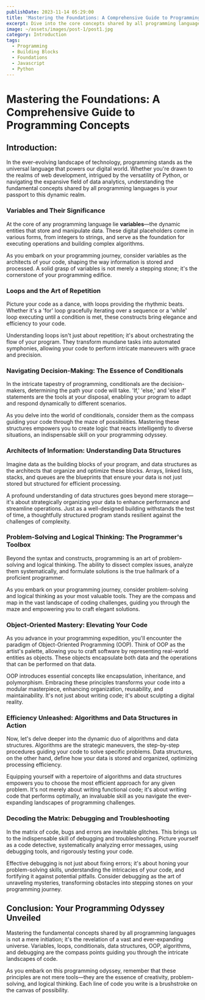 ```yaml
---
publishDate: 2023-11-14 05:29:00
title: 'Mastering the Foundations: A Comprehensive Guide to Programming Concepts'
excerpt: Dive into the core concepts shared by all programming languages.
image: ~/assets/images/post-1/post1.jpg
category: Introduction
tags:
  - Programming
  - Building Blocks
  - Foundations
  - Javascript
  - Python
---
```


# **Mastering the Foundations: A Comprehensive Guide to Programming Concepts**

## Introduction:

In the ever-evolving landscape of technology, programming stands as the universal language that powers our digital world. Whether you're drawn to the realms of web development, intrigued by the versatility of Python, or navigating the expansive field of data analytics, understanding the fundamental concepts shared by all programming languages is your passport to this dynamic realm.

### **Variables and Their Significance**

At the core of any programming language lie **variables**—the dynamic entities that store and manipulate data. These digital placeholders come in various forms, from integers to strings, and serve as the foundation for executing operations and building complex algorithms.

As you embark on your programming journey, consider variables as the architects of your code, shaping the way information is stored and processed. A solid grasp of variables is not merely a stepping stone; it's the cornerstone of your programming edifice.

### **Loops and the Art of Repetition**

Picture your code as a dance, with loops providing the rhythmic beats. Whether it's a 'for' loop gracefully iterating over a sequence or a 'while' loop executing until a condition is met, these constructs bring elegance and efficiency to your code.

Understanding loops isn't just about repetition; it's about orchestrating the flow of your program. They transform mundane tasks into automated symphonies, allowing your code to perform intricate maneuvers with grace and precision.

### **Navigating Decision-Making: The Essence of Conditionals**

In the intricate tapestry of programming, conditionals are the decision-makers, determining the path your code will take. 'If,' 'else,' and 'else if' statements are the tools at your disposal, enabling your program to adapt and respond dynamically to different scenarios.

As you delve into the world of conditionals, consider them as the compass guiding your code through the maze of possibilities. Mastering these structures empowers you to create logic that reacts intelligently to diverse situations, an indispensable skill on your programming odyssey.

### **Architects of Information: Understanding Data Structures**

Imagine data as the building blocks of your program, and data structures as the architects that organize and optimize these blocks. Arrays, linked lists, stacks, and queues are the blueprints that ensure your data is not just stored but structured for efficient processing.

A profound understanding of data structures goes beyond mere storage—it's about strategically organizing your data to enhance performance and streamline operations. Just as a well-designed building withstands the test of time, a thoughtfully structured program stands resilient against the challenges of complexity.

### **Problem-Solving and Logical Thinking: The Programmer's Toolbox**

Beyond the syntax and constructs, programming is an art of problem-solving and logical thinking. The ability to dissect complex issues, analyze them systematically, and formulate solutions is the true hallmark of a proficient programmer.

As you embark on your programming journey, consider problem-solving and logical thinking as your most valuable tools. They are the compass and map in the vast landscape of coding challenges, guiding you through the maze and empowering you to craft elegant solutions.

### **Object-Oriented Mastery: Elevating Your Code**

As you advance in your programming expedition, you'll encounter the paradigm of Object-Oriented Programming (OOP). Think of OOP as the artist's palette, allowing you to craft software by representing real-world entities as objects. These objects encapsulate both data and the operations that can be performed on that data.

OOP introduces essential concepts like encapsulation, inheritance, and polymorphism. Embracing these principles transforms your code into a modular masterpiece, enhancing organization, reusability, and maintainability. It's not just about writing code; it's about sculpting a digital reality.

### **Efficiency Unleashed: Algorithms and Data Structures in Action**

Now, let's delve deeper into the dynamic duo of algorithms and data structures. Algorithms are the strategic maneuvers, the step-by-step procedures guiding your code to solve specific problems. Data structures, on the other hand, define how your data is stored and organized, optimizing processing efficiency.

Equipping yourself with a repertoire of algorithms and data structures empowers you to choose the most efficient approach for any given problem. It's not merely about writing functional code; it's about writing code that performs optimally, an invaluable skill as you navigate the ever-expanding landscapes of programming challenges.

### **Decoding the Matrix: Debugging and Troubleshooting**

In the matrix of code, bugs and errors are inevitable glitches. This brings us to the indispensable skill of debugging and troubleshooting. Picture yourself as a code detective, systematically analyzing error messages, using debugging tools, and rigorously testing your code.

Effective debugging is not just about fixing errors; it's about honing your problem-solving skills, understanding the intricacies of your code, and fortifying it against potential pitfalls. Consider debugging as the art of unraveling mysteries, transforming obstacles into stepping stones on your programming journey.

## **Conclusion: Your Programming Odyssey Unveiled**

Mastering the fundamental concepts shared by all programming languages is not a mere initiation; it's the revelation of a vast and ever-expanding universe. Variables, loops, conditionals, data structures, OOP, algorithms, and debugging are the compass points guiding you through the intricate landscapes of code.

As you embark on this programming odyssey, remember that these principles are not mere tools—they are the essence of creativity, problem-solving, and logical thinking. Each line of code you write is a brushstroke on the canvas of possibility.

